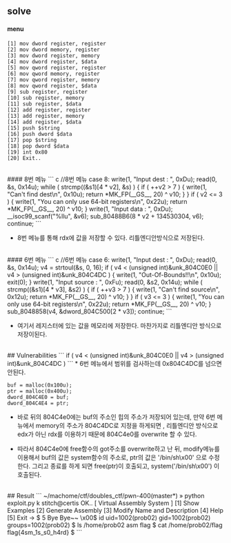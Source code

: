 ## solve

#### menu
```
[1] mov dword register, register
[2] mov dword memory, register
[3] mov dword register, memory
[4] mov dword register, $data
[5] mov qword register, register
[6] mov qword memory, register
[7] mov qword register, memory
[8] mov qword register, $data
[9] sub register, register
[10] sub register, memory
[11] sub register, $data
[12] add register, register
[13] add register, memory
[14] add register, $data
[15] push $string
[16] push dword $data
[17] pop $string
[18] pop dword $data
[19] int 0x80
[20] Exit..
```
</br>
#### 8번 메뉴
``` c
//8번 메뉴
case 8:
  write(1, "Input dest : ", 0xDu);
  read(0, &s, 0x14u);
  while ( strcmp((&s1)[4 * v2], &s) )
  {
    if ( ++v2 > 7 )
    {
      write(1, "Can't find dest\n", 0x10u);
      return *MK_FP(__GS__, 20) ^ v10;
    }
  }
  if ( v2 <= 3 )
  {
    write(1, "You can only use 64-bit registers\n", 0x22u);
    return *MK_FP(__GS__, 20) ^ v10;
  }
  write(1, "Input data : ", 0xDu);
  __isoc99_scanf("%llu", &v6);
  sub_80488B6(8 * v2 + 134530304, v6);
  continue;  
```

* 8번 메뉴를 통해 rdx에 값을 저장할 수 있다. 리틀엔디안방식으로 저장된다.

</br>
#### 6번 메뉴
``` c
//6번 메뉴
case 6:
  write(1, "Input dest : ", 0xDu);
  read(0, &s, 0x14u);
  v4 = strtoul(&s, 0, 16);
  if ( v4 < (unsigned int)&unk_804C0E0 || v4 > (unsigned int)&unk_804C4DC )
  {
    write(1, "Out-Of-Bounds!!\n", 0x10u);
    exit(0);
  }
  write(1, "Input source : ", 0xFu);
  read(0, &s2, 0x14u);
  while ( strcmp((&s1)[4 * v3], &s2) )
  {
    if ( ++v3 > 7 )
    {
      write(1, "Can't find source\n", 0x12u);
      return *MK_FP(__GS__, 20) ^ v10;
    }
  }
  if ( v3 <= 3 )
  {
    write(1, "You can only use 64-bit registers\n", 0x22u);
    return *MK_FP(__GS__, 20) ^ v10;
  }
  sub_8048858(v4, &dword_804C500[2 * v3]);
  continue;
```

* 여기서 레지스터에 있는 값을 메모리에 저장한다.
마찬가지로 리틀엔디안 방식으로 저장이된다.

</br>
## Vulnerabilities
```
if ( v4 < (unsigned int)&unk_804C0E0 || v4 > (unsigned int)&unk_804C4DC )
```
* 6번 메뉴에서 범위를 검사하는데 0x804C4DC를 넘으면 안된다.</br>

```
buf = malloc(0x100u);
ptr = malloc(0x400u);
dword_804C4E0 = buf;
dword_804C4E4 = ptr;
```

* 바로 뒤의 804C4e0에는 buf의 주소인 힙의 주소가 저장되어 있는데, 만약 6번 메뉴에서 memory의 주소가 804C4DC로 지정을 하게되면 , 리틀엔디안 방식으로 edx가 아닌 rdx를 이용하기 때문에 804C4e0를 overwrite 할 수 있다.

* 따라서 804C4e0에 free함수의 got주소를 overwrite하고 난 뒤, modify메뉴를 이용해서 buf의 값은 system함수의 주소로, ptr의 값은 '/bin/sh\x00' 으로 수정한다. 그리고 종료를 하게 되면 free(ptr)이 호출되고, system('/bin/sh\x00') 이 호출된다.

</br>
## Result
```
~/machome/ctf/doubles_ctf/pwn-400(master*) » python exploit.py k                                     stitch@certis
 OK..
[ Virtual Assembly System ]
[1] Show Examples
[2] Generate Assembly
[3] Modify Name and Description
[4] Help
[5] Exit
-> $ 5
Bye Bye~~
\x00$ id
uid=1002(prob02) gid=1002(prob02) groups=1002(prob02)
$ ls /home/prob02
asm
flag
$ cat /home/prob02/flag
flag{4sm_1s_s0_h4rd}
$
```
